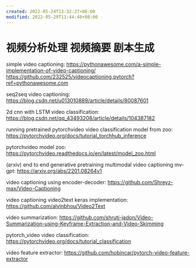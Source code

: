 ```yaml
---
created: 2022-05-24T13:32:27+08:00
modified: 2022-05-29T11:44:48+08:00
---
```


# 视频分析处理 视频摘要 剧本生成

simple video captioning:
https://pythonawesome.com/a-simple-implementation-of-video-captioning/
https://github.com/232525/videocaptioning.pytorch?ref=pythonawesome.com


seq2seq video captioning:
https://blog.csdn.net/u013010889/article/details/80087601

2d cnn with LSTM video classification:
https://blog.csdn.net/qq_43493208/article/details/104387182

running pretrained pytorchvideo video classification model from zoo:
https://pytorchvideo.org/docs/tutorial_torchhub_inference

pytorchvideo model zoo:
https://pytorchvideo.readthedocs.io/en/latest/model_zoo.html

(arxiv) end to end generative pretraining multimodal video captioning mv-gpt:
https://arxiv.org/abs/2201.08264v1

video captioning using encoder-decoder:
https://github.com/Shreyz-max/Video-Captioning

video captioning video2text keras implementation:
https://github.com/alvinbhou/Video2Text

video summarization:
https://github.com/shruti-jadon/Video-Summarization-using-Keyframe-Extraction-and-Video-Skimming

pytorch_video video classification:
https://pytorchvideo.org/docs/tutorial_classification

video feature extractor:
https://github.com/hobincar/pytorch-video-feature-extractor
